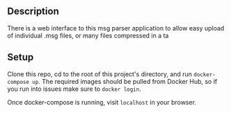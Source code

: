 ## Description

There is a web interface to this msg parser application to allow easy upload of individual .msg files, or many files compressed in a ta

## Setup

Clone this repo, cd to the root of this project's directory, and run `docker-compose up`. The required images should be pulled from Docker Hub, so if you run into issues make sure to `docker login`.

Once docker-compose is running, visit `localhost` in your browser.

